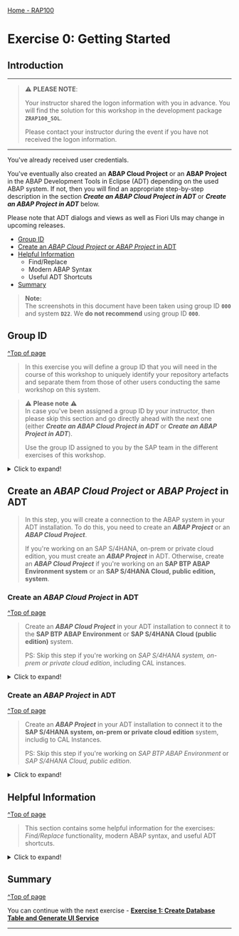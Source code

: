 [Home - RAP100](../../#exercises)

# Exercise 0: Getting Started

## Introduction

---
> ⚠ **PLEASE NOTE**:    
>  
> Your instructor shared the logon information with you in advance.
> You will find the solution for this workshop in the development package **`ZRAP100_SOL`**. 
> >
> Please contact your instructor during the event if you have not received the logon information. 
---


You've already received user credentials.

You've eventually also created an **ABAP Cloud Project** or an **ABAP Project** in the ABAP Development Tools in Eclipse (ADT) depending on the used ABAP system. If not, then you will find an appropriate step-by-step description in the section _**Create an ABAP Cloud Project in ADT**_ or _**Create an ABAP Project in ADT**_ below.

<!--
In this exercise you will define a group ID that you will need in the course of this workshop to uniquely identify your repository artefacts and separate them from those of other users conducting the same workshop on this system.
-->

Please note that ADT dialogs and views as well as Fiori UIs may change in upcoming releases.

<!--
- [Requirements](#requirements) 
- [Group ID](#group-id
- [Create an ABAP Cloud Project in ADT](#create-an-abap-cloud-project-in-adt)
- [Create an ABAP Project in ADT](#create-an-abap-project-in-adt)
- [Helpful Information](#helpful-information)
  - [Find/Replace](#findreplace)
  - [Modern ABAP Syntax](#modern-abap-syntax)
  - [Useful ADT Shortcuts](#useful-adt-shortcuts)
- [Summary](#summary)
-->

- [Group ID](#group-id)
- [Create an _ABAP Cloud Project_ or _ABAP Project_ in ADT](#create-an-abap-cloud-project-or-abap-project-in-adt)
- [Helpful Information](#helpful-information)
  - Find/Replace
  - Modern ABAP Syntax
  - Useful ADT Shortcuts
- [Summary](#summary)


> **Note:**    
> The screenshots in this document have been taken using group ID **`000`** and system **`D22`**. We **do not recommend** using group ID **`000`**.

<!--
## Requirements
[^Top of page](#)

In order to participate in this hands-on session you MUST have installed the latest version of Eclipse and the latest version of the ABAP Development Tools (ADT) in Eclipse.  

Please check the following two short documents how to do this if you have not already done it:  
- [Install the ABAP Development Tools (ADT)](https://github.com/SAP-samples/abap-platform-rap-workshops/blob/main/requirements_rap_workshops.md#3-install-the-abap-development-tools-adt)  
- [Adapt the Web Browser settings in your ADT installation](https://github.com/SAP-samples/abap-platform-rap-workshops/blob/main/requirements_rap_workshops.md#4-adapt-the-web-browser-settings-in-your-adt-installation)  
-->

## Group ID
[^Top of page](#)

> In this exercise you will define a group ID that you will need in the course of this workshop to uniquely identify your repository artefacts 
> and separate them from those of other users conducting the same workshop on this system.


> ⚠ **Please note** ⚠  
> In case you've been assigned a group ID by your instructor, then please skip this section and go directly ahead with the next one (either _**Create an ABAP Cloud Project in ADT**_ or _**Create an ABAP Project in ADT**_).
> 
> Use the group ID assigned to you by the SAP team in the different exercises of this workshop.

<details>
  <summary>Click to expand!</summary>
   
As the ABAP environment is used by many people, we've defined a naming pattern for each artefact you are going to create to make sure it doesn't conflict with other ones. 
  
For this, you'll find the placeholder **`###`** used in object names that must be replaced with the group ID of your choice during the exercises. 
  
The group ID can contain **a maximum of 3 characters (numbers and/or letters)** - e.g. `123`, `XY1`, or `ABC`. 

You can check for **already used group IDs** by choosing **Open ABAP Development Object** ![open_object_icon](images/adt_open_object.png) or pressing **Ctrl+Shift+A**, and searching for e.g. **`zrap100_*###`**, where **`###`** is your chosen suffix. All artefacts fitting that pattern will be listed.  

Try to add e.g. your initials, followed by a number to verify nobody else is already using this group ID. 

In the screenshot below, we're checking to see if the suffix **`000`** is still available, so we enter **`zrap100_*000`** as search string.

  ![determine group id](images/groupid01.png) 
  <!-- <img src="images/groupid01.png" alt="determine group id" width="30%"> -->

_**No results**_ means this group ID seems to be available. You can note it as your group ID somewhere and use it in the next exercises.

Once you've found an available group ID, choose **Cancel**.

</details>
   

## Create an _ABAP Cloud Project_ or _ABAP Project_ in ADT

> In this step, you will create a connection to the ABAP system in your ADT installation. To do this, you need to create an _**ABAP Project**_ or an _**ABAP Cloud Project**_.
>
> If you're working on an SAP S/4HANA, on-prem or private cloud edition, you must create an _**ABAP Project**_ in ADT. Otherwise, create an _**ABAP Cloud Project**_ if you're working on an **SAP BTP ABAP Environment system** or an **SAP S/4HANA Cloud, public edition, system**.

### Create an _ABAP Cloud Project_ in ADT
[^Top of page](#)

> Create an _**ABAP Cloud Project**_ in your ADT installation to connect it to the **SAP BTP ABAP Environment** or **SAP S/4HANA Cloud (public edition)** system.
>
> PS: Skip this step if you're working on _SAP S/4HANA system, on-prem or private cloud edition_, including CAL instances. 

<details>
  <summary>Click to expand!</summary>
   
1. Open the **ABAP** perspective if not yet done.

    ![Open ABAP Perspective](images/abap_perspective.png)

2. Now create the **ABAP Cloud Project** as shown on the screenshots provided below. 

    ![Create ABAP Project Cloud 1/2](images/steampunk_systemlogon1.png)

    ![Create ABAP Project Cloud 2/2](images/steampunk_systemlogon2.png)

</details>

### Create an _ABAP Project_ in ADT
[^Top of page](#)

> Create an _**ABAP Project**_ in your ADT installation to connect it to the **SAP S/4HANA system, on-prem or private cloud edition** system, includig to CAL Instances.
>
> PS: Skip this step if you're working on _SAP BTP ABAP Environment_ or _SAP S/4HANA Cloud, public edition_.

<details>
  <summary>Click to expand!</summary>
   
1. Open the **ABAP** perspective if not yet done.

    ![Open ABAP Perspective](images/abap_perspective.png)

2. Now create the **ABAP Project** as shown on the screenshots provided below. 
  
  Enter the system information (SID, System IP, and Instance number) provided to you by your instructor.

   ![Create ABAP Project](images/adt_create_abapproject.png)

</details>

</details>


## Helpful Information
[^Top of page](#)

> This section contains some helpful information for the exercises: _Find/Replace_ functionality, modern ABAP syntax, and useful ADT shortcuts.

<details>
  <summary>Click to expand!</summary>
 
### Find/Replace

In the course of these exercises you will frequently see the task to "_replace the placeholder **`###`** with your group ID_". 

For this it's recommended to make use of the **Find/Replace** feature of the Eclipse Editor. It can be opened either via the menu (**_Edit -> Find/Replace..._**) or via **Ctrl+F**.
  
 ![find and replace](images/find01.png)
   
Choosing **Replace All** allows you to replace all ocurrences of **`###`** with your group ID.

  
### Modern ABAP Syntax

The modern, declarative, and expression-oriented ABAP language syntax will be used in the different exercises. It allows developers to write more simple and concise source code using new language features like inline declarations, constructor expressions.

> **Find more information in the ABAP Keyword Documentation**: [ABAP - Programming Language](https://help.sap.com/doc/abapdocu_cp_index_htm/CLOUD/en-US/index.htm?file=abenabap_reference.htm) 

  
### Useful ADT Shortcuts

Here are some useful ADT keyboard shortcuts for the ABAP development in Eclipse.

![ADT Shortcuts](images/adt_shortcuts.png)

More useful ADT shortcuts can be found here: [Link](https://blogs.sap.com/2013/11/21/useful-keyboard-shortcuts-for-abap-in-eclipse/).

> **Info**: You can display the full list of available shortcuts in the **Show Key Assit** in ADT by pressing **Ctrl+Shift+L**.
 
</details>


## Summary 
[^Top of page](#)

You can continue with the next exercise - **[Exercise 1: Create Database Table and Generate UI Service](../ex1/readme.md)**

---

